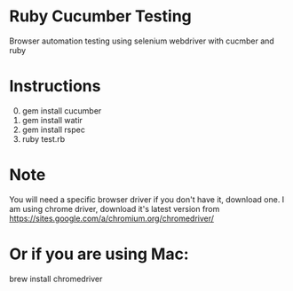 # Ruby Cucumber Testing
Browser automation testing using selenium webdriver with cucmber and ruby

# Instructions
0) gem install cucumber
1) gem install watir
2) gem install rspec
3) ruby test.rb

# Note
You will need a specific browser driver if you don't have it, download one. I am using chrome driver,
download it's latest version from https://sites.google.com/a/chromium.org/chromedriver/

# Or if you are using Mac:
brew install chromedriver